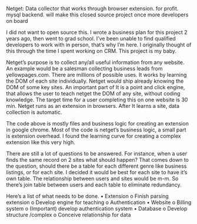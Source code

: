 Netget:
 Data collector that works through browser extension.  for profit.  mysql backend.  will make this closed source project once more developers on board



I did not want to open source this.  I wrote a business plan for this project 2 years ago, then went to grad school.  I’ve been unable to find qualified developers to work with in person, that’s why I’m here.  I originally thought of this through the time I spent working on CRM.  This project is my baby.

Netget’s purpose is to collect any/all useful information from any website.  An example would be a salesman collecting business leads from yellowpages.com.  There are millions of possible uses.  It works by learning the DOM of each site individually.  Netget would ship already knowing the DOM of some key sites.  An important part of It is a point and click engine, that allows the user to teach netget the DOM of any site, without coding knowledge.  The target time for a user completing this on one website is 30 min.  Netget runs as an extension in browsers.  After It learns a site, data collection is automatic.  

The code above is mostly files and business logic for creating an extension in google chrome.  Most of the code is netget’s business logic, a small part is extension overhead.  I found the learning curve for creating a complex extension like this very high.  

There are still a lot of questions to be answered.  For instance, when a user finds the same record on 2 sites what should happen?  That comes down to the question, should there be a table for each different genre like business listings, or for each site.  I decided it would be best for each site to have it’s own table.  The relationship between users and sites would be m-m.  So there’s join table between users and each table to eliminate redundancy.  

Here’s a list of what needs to be done.
•	Extension 
o	Finish parsing extension
o	Develop engine for teaching 
o	Authentication
•	Website
o	Billing system 
o	(Important) develop authentication system 
•	Database
o	Develop structure /complex
o	Conceive relationship for data 

